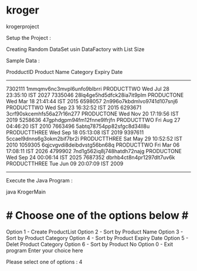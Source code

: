 # kroger
krogerproject

Setup the Project :

Creating Random DataSet usin DataFactory with List Size

Sample Data :

ProdductID	Product Name			Category	Expiry Date
**************************************************************************************************
7302111	1mmqmv6nc3mvpl6unfo9blbrri	PRODUCTTWO	Wed Jul 28 23:35:10 IST 2027
7335046	28lq4ge5hd5dfck28ia7it9plm	PRODUCTONE	Wed Mar 18 21:41:44 IST 2015
6598057	2n996o7kbdmlvo9741d107snj6	PRODUCTTWO	Wed Sep 23 16:32:52 IST 2015
6293671	3crf90skcemhfs56a27r16n277	PRODUCTONE	Wed Nov 20 17:19:56 IST 2019
5258636	47gphdgpm94fm12fnne9lfrjfn	PRODUCTTWO	Fri Aug 27 04:46:20 IST 2010
7663496	5abtq78754pp82sfgc8d34ll8u	PRODUCTTHREE	Wed Sep 18 05:13:08 IST 2019
9397611	5ccael9dnns6g3okm2bif7br2i	PRODUCTTHREE	Sat May 29 10:52:52 IST 2010
1059305	6qjcvgvdi8deibdvstg56bn68q	PRODUCTTWO	Fri Mar 06 17:08:11 IST 2026
4799902	7nd1g562iq8j748hatdh72najg	PRODUCTONE	Wed Sep 24 00:06:14 IST 2025
7687352	dbrhb4ct8n4pr1297dlt7uv6k	PRODUCTTHREE	Tue Jun 09 20:07:09 IST 2009
**************************************************************************************************

Execute the Java Program :


java KrogerMain  




# # Choose one of the options below # #
Option 1 - Create ProductList
Option 2 - Sort by Product Name
Option 3 - Sort by Product Category
Option 4 - Sort by Product Expiry Date
Option 5 - Delet Product Category
Option 6 - Sort by Product No
Option 0 - Exit program
Enter your choice here


Please select one of options  : 4


